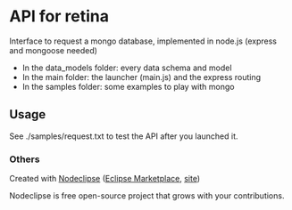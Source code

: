 # API for retina

Interface to request a mongo database, implemented in node.js (express and mongoose needed)

- In the data_models folder: every data schema and model
- In the main folder: the launcher (main.js) and the express routing
- In the samples folder: some examples to play with mongo

## Usage

See ./samples/request.txt to test the API after you launched it.


### Others


Created with [Nodeclipse](https://github.com/Nodeclipse/nodeclipse-1)
 ([Eclipse Marketplace](http://marketplace.eclipse.org/content/nodeclipse), [site](http://www.nodeclipse.org))   

Nodeclipse is free open-source project that grows with your contributions.
